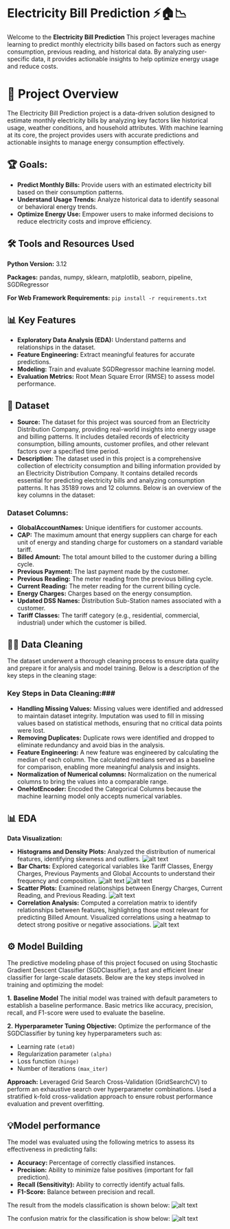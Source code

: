 # Electricity Bill Prediction ⚡️🏠📉 
Welcome to the **Electricity Bill Prediction** This project leverages machine learning to predict monthly electricity bills based on factors such as energy consumption, previous reading, and historical data. By analyzing user-specific data, it provides actionable insights to help optimize energy usage and reduce costs.


# 📌 Project Overview
The Electricity Bill Prediction project is a data-driven solution designed to estimate monthly electricity bills by analyzing key factors like historical usage, weather conditions, and household attributes. With machine learning at its core, the project provides users with accurate predictions and actionable insights to manage energy consumption effectively.

## 🏆 Goals:
*  **Predict Monthly Bills:** Provide users with an estimated electricity bill based on their consumption patterns.
*  **Understand Usage Trends:** Analyze historical data to identify seasonal or behavioral energy trends.
*  **Optimize Energy Use:** Empower users to make informed decisions to reduce electricity costs and improve efficiency.

## 🛠️ Tools and Resources Used 
**Python Version:** 3.12  

**Packages:** pandas, numpy, sklearn, matplotlib, seaborn, pipeline, SGDRegressor

**For Web Framework Requirements:**  ```pip install -r requirements.txt``` 

## 📊 Key Features

*   **Exploratory Data Analysis (EDA):** Understand patterns and relationships in the dataset.
*   **Feature Engineering:** Extract meaningful features for accurate predictions.
*   **Modeling:** Train and evaluate SGDRegressor machine learning model.
*   **Evaluation Metrics:** Root Mean Square Error (RMSE) to assess model performance.

## 📖 Dataset

*    **Source:**  The dataset for this project was sourced from an Electricity Distribution Company, providing real-world insights into energy usage and billing patterns. It includes detailed records of electricity consumption, billing amounts, customer profiles, and other relevant factors over a specified time period.
*    **Description:** The dataset used in this project is a comprehensive collection of electricity consumption and billing information provided by an Electricity Distribution Company. It contains detailed records essential for predicting electricity bills and analyzing consumption patterns. It has 35189 rows and 12 columns. Below is an overview of the key columns in the dataset:

### Dataset Columns:
*  **GlobalAccountNames:** Unique identifiers for customer accounts.
*  **CAP:** The maximum amount that energy suppliers can charge for each unit of energy and standing charge for customers on a standard variable tariff.
*  **Billed Amount:** The total amount billed to the customer during a billing cycle.
*  **Previous Payment:** The last payment made by the customer.
*  **Previous Reading:** The meter reading from the previous billing cycle.
*  **Current Reading:** The meter reading for the current billing cycle.
*  **Energy Charges:** Charges based on the energy consumption.
*  **Updated DSS Names:** Distribution Sub-Station names associated with a customer.
*  **Tariff Classes:** The tariff category (e.g., residential, commercial, industrial) under which the customer is billed.

## 🧹✨ Data Cleaning
The dataset underwent a thorough cleaning process to ensure data quality and prepare it for analysis and model training. Below is a description of the key steps in the cleaning stage:

### Key Steps in Data Cleaning:###
*  **Handling Missing Values:** Missing values were identified and addressed to maintain dataset integrity. Imputation was used to fill in missing values based on statistical methods, ensuring that no critical data points were lost.
*  **Removing Duplicates:** Duplicate rows were identified and dropped to eliminate redundancy and avoid bias in the analysis.
*  **Feature Engineering:** A new feature was engineered by calculating the median of each column. The calculated medians served as a baseline for comparison, enabling more meaningful analysis and insights. 
*  **Normalization of Numerical columns:** Normalization on the numerical columns to bring the values into a comparable range.
*  **OneHotEncoder:** Encoded the Categorical Columns because the machine learning model only accepts numerical variables. 

## 📊 EDA
  **Data Visualization:**
   * **Histograms and Density Plots:** Analyzed the distribution of numerical features, identifying skewness and outliers.
     ![alt text](https://github.com/Evykings/Electricity-Bill-Prediction/blob/b0b8b9d66027362622fdc2a6cf380f2608dc2573/bedc%20tariff%20class%20dis.png)
   * **Bar Charts:** Explored categorical variables like Tariff Classes, Energy Charges, Previous Payments and Global Accounts to understand their frequency and composition.
     ![alt text](https://github.com/Evykings/Electricity-Bill-Prediction/blob/main/energy%20charge%20vs%20tariff.png)
     ![alt text](https://github.com/Evykings/Electricity-Bill-Prediction/blob/main/energy%20charge%20vs%20tariff.png)
   * **Scatter Plots:** Examined relationships between Energy Charges, Current Reading, and Previous Reading.
     ![alt text](https://github.com/Evykings/Prediction-of-Elderly-Falls/blob/main/images/Distribution%20of%20HRV.png)
   * **Correlation Analysis:** Computed a correlation matrix to identify relationships between features, highlighting those most relevant for predicting Billed Amount. Visualized      correlations using a heatmap to detect strong positive or negative associations.
     ![alt text](https://github.com/Evykings/Prediction-of-Elderly-Falls/blob/main/images/Distribution%20of%20HRV.png)


## ⚙️ Model Building 

The predictive modeling phase of this project focused on using Stochastic Gradient Descent Classifier (SGDClassifier), a fast and efficient linear classifier for large-scale datasets. Below are the key steps involved in training and optimizing the model:

**1.**  **Baseline Model**
The initial model was trained with default parameters to establish a baseline performance.
Basic metrics like accuracy, precision, recall, and F1-score were used to evaluate the baseline.

**2.**  **Hyperparameter Tuning**
**Objective:** Optimize the performance of the SGDClassifier by tuning key hyperparameters such as:
  *  Learning rate  ```(eta0)``` 
  *  Regularization parameter  ```(alpha)``` 
  *  Loss function  ```(hinge)```
  *  Number of iterations  ```(max_iter)```

**Approach:**
Leveraged Grid Search Cross-Validation (GridSearchCV) to perform an exhaustive search over hyperparameter combinations.
Used a stratified k-fold cross-validation approach to ensure robust performance evaluation and prevent overfitting.

## 💡Model performance
The model was evaluated using the following metrics to assess its effectiveness in predicting falls:

* **Accuracy:** Percentage of correctly classified instances.
* **Precision:** Ability to minimize false positives (important for fall prediction).
* **Recall (Sensitivity):** Ability to correctly identify actual falls.
* **F1-Score:** Balance between precision and recall.

The result from the models classification is shown below:
![alt text](https://github.com/Evykings/Prediction-of-Elderly-Falls/blob/main/images/fall.png)

The confusion matrix for the classification is show below:
![alt text](https://github.com/Evykings/Prediction-of-Elderly-Falls/blob/main/confusion%20matrix%20.png?raw=true)



